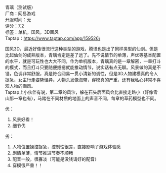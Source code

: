 青璃（测试版）\
厂商：网易游戏\
开服时间：无\
评分：7.2\
标签：单机，国风，3D画风\
Taptap：https://www.taptap.com/app/159526\

国风3D，最近好像很流行这种类型的游戏，腾讯也是出了同样类型的仙剑。但是比起仙剑的成熟版本，青璃肯定是差了远了。先不说情节的单薄，声优等基本配置的水平，就是可玩性也大大不同，作为单机版本，青璃真的是一章解密，一章打斗的模式，而且打斗只要随便摁摁就能推动情节，说实话有点无聊。风景做的真是不错，色调非常舒服，真是符合网易一贯小清新的调性，但是3D人物建模真的令人捉急，女主行走姿势怪异，人物头发像海带，穿模真的严重，还有我私心非常不喜欢人物的画风。\
Taptap上小伙伴有说，第二章的风沙，躲在石头后面风会比直接走路小（好像雪山那一章也有），马踏在不同材质的地面上的声音不同，每章的草药模型也不同。

优：
1.	风景好看！
2.	细节优

劣：
1.	人物位置操控捉急，控制性很差，直接影响了游戏体验感
2.	剧情单薄，情节推进节奏不顺畅
3.	配音一般，很寡淡（可能是没钱请好的配音）
4.	穿模很严重！！
